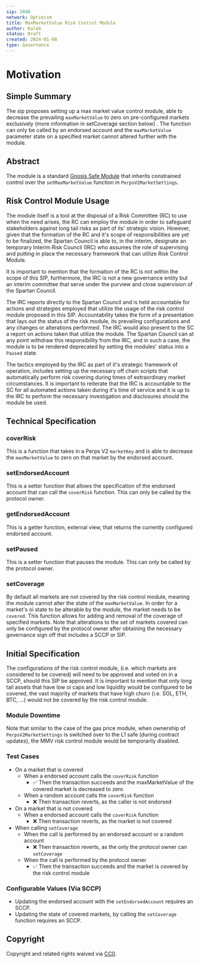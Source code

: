 ```yaml
---
sip: 2048
network: Optimism
title: MaxMarketValue Risk Control Module
author: Kaleb
status: Draft
created: 2024-01-08
type: Governance
---
```


# Motivation
<!--You can leave these HTML comments in your merged SIP and delete the visible duplicate text guides, they will not appear and may be helpful to refer to if you edit it again. This is the suggested template for new SIPs. Note that an SIP number will be assigned by an editor. When opening a pull request to submit your SIP, please use an abbreviated title in the filename, `sip-draft_title_abbrev.md`. The title should be 44 characters or less.-->

## Simple Summary
<!--"If you can't explain it simply, you don't understand it well enough." Simply describe the outcome the proposed changes intends to achieve. This should be non-technical and accessible to a casual community member.-->

The sip proposes setting up a max market value control module, able to decrease the prevailing `maxMarketValue` to zero on pre-configured markets exclusively (more information in setCoverage section below) . The function can only be called by an endorsed account and the `maxMarketValue` parameter state on a specified market cannot altered further with the module.

## Abstract

<!--A short (~200 word) description of the proposed change, the abstract should clearly describe the proposed change. This is what *will* be done if the SIP is implemented, not *why* it should be done or *how* it will be done. If the SIP proposes deploying a new contract, write, "we propose to deploy a new contract that will do x".-->

The module is a standard [Gnosis Safe Module](https://docs.safe.global/safe-smart-account/modules) that inherits constrained control over the `setMaxMarketValue` function in `PerpsV2MarketSettings`.

## Risk Control Module Usage

The module itself is a tool at the disposal of a Risk Committee (RC) to use when the need arises, the RC can employ the module in order to safeguard stakeholders against long tail risks as part of its' strategic vision. However, given that the formation of the RC and it's scope of responsibilities are yet to be finalized, the Spartan Council is able to, in the interim, designate an temporary Interim Risk Council (IRC) who assumes the role of supervising and putting in place the necessary framework that can utilize Risk Control Module. 

It is important to mention that the formation of the RC is not within the scope of this SIP, furthermore, the IRC is not a new governance entity but an interim committee that serve under the purview and close supervision of the Spartan Council. 

The IRC reports directly to the Spartan Council and is held accountable for actions and strategies employed that utilize the usage of the risk control module proposed in this SIP. Accountability takes the form of a presentation that lays out the status of the risk module, its prevailing configurations and any changes or alterations performed. The IRC would also present to the SC a report on actions taken that utilize the module. The Spartan Council can at any point withdraw this responsibility from the IRC, and in such a case, the module is to be rendered deprecated by setting the modules' status into a `Paused` state.

The tactics employed by the IRC as part of it's strategic framework of operation, includes setting up the necessary off chain scripts that automatically perform risk covering during times of extraordinary market circumstances. It is important to reiterate that the IRC is accountable to the SC for all automated actions taken during it's time of service and it is up to the IRC to perform the necessary investigation and disclosures should the module be used.


## Technical Specification

### **coverRisk**
This is a function that takes in a Perps V2 `marketKey` and is able to decrease the `maxMarketValue` to zero on that market by the endorsed account.

### **setEndorsedAccount**
This is a setter function that allows the specification of the endorsed account that can call the `coverRisk` function. This can only be called by the protocol owner.

### **getEndorsedAccount**
This is a getter function, external view, that returns the currently configured endorsed account.

### **setPaused**
This is a setter function that pauses the module. This can only be called by the protocol owner.

### **setCoverage**
By default all markets are not covered by the risk control module, meaning the module cannot alter the state of the `maxMarketValue`. In order for a market's oi state to be alterable by the module, the market needs to be `covered`. This function allows for adding and removal of the coverage of specified markets. Note that alterations to the set of markets covered can only be configured by the protocol owner after obtaining the necessary governance sign off that includes a SCCP or SIP.

## Initial Specification
The configurations of the risk control module, (i.e. which markets are considered to be covered) will need to be approved and voted on in a SCCP, should this SIP be approved. It is important to mention that only long tail assets that have low oi caps and low liquidity would be configured to be covered, the vast majority of markets that have high churn (i.e. SOL, ETH, BTC, ...) would not be covered by the risk control module.

### Module Downtime
Note that similar to the case of the gas price module, when ownership of `PerpsV2MarketSettings` is switched over to the L1 safe (during contract updates), the MMV risk control module would be temporarily disabled.  

### Test Cases

<!--Test cases for an implementation are mandatory for SIPs but can be included with the implementation..-->
- On a market that is covered
    - When a endorsed account calls the `coverRisk`  function
        - ✅ Then the transaction succeeds and the maxMarketValue of the covered market is decreased to zero
    - When a random  account calls the `coverRisk`  function
        - ❌ Then transaction reverts, as the caller is not endorsed
- On a market that is not covered
    - When a endorsed account calls the `coverRisk`  function
        - ❌ Then transaction reverts, as the market is not covered
- When calling `setCoverage`
    - When the call is performed by an endorsed account or a random account
        - ❌ Then transaction reverts, as the only the protocol owner can `setCoverage`
    - When the call is performed by the protocol owner
        - ✅ Then the transaction succeeds and the market is covered by the risk control module


### Configurable Values (Via SCCP)

<!--Please list all values configurable via SCCP under this implementation.-->
- Updating the endorsed account with the `setEndorsedAccount` requires an SCCP.
- Updating the state of covered markets, by calling the `setCoverage` function requires an SCCP.

## Copyright

Copyright and related rights waived via [CC0](https://creativecommons.org/publicdomain/zero/1.0/).